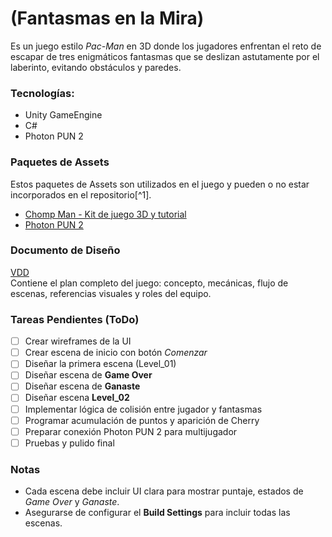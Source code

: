 # (Fantasmas en la Mira)
Es un juego estilo *Pac-Man* en 3D donde los jugadores enfrentan el reto de escapar de tres enigmáticos fantasmas que se deslizan astutamente por el laberinto, evitando obstáculos y paredes. 
### Tecnologías:  
- Unity GameEngine
- C#
- Photon PUN 2
### Paquetes de Assets
Estos paquetes de Assets son utilizados en el juego y pueden o no estar incorporados en el repositorio[^1].
- [Chomp Man - Kit de juego 3D y tutorial](https://assetstore.unity.com/packages/templates/tutorials/chomp-man-3d-game-kit-tutorial-174982#reviews)
- [Photon PUN 2](https://assetstore.unity.com/packages/tools/network/pun-2-free-119922)

### Documento de Diseño
[VDD](/VDD/README.md)  
Contiene el plan completo del juego: concepto, mecánicas, flujo de escenas, referencias visuales y roles del equipo.

### Tareas Pendientes (ToDo)
- [ ] Crear wireframes de la UI
- [ ] Crear escena de inicio con botón *Comenzar*
- [ ] Diseñar la primera escena (Level_01)
- [ ] Diseñar escena de **Game Over**
- [ ] Diseñar escena de **Ganaste**
- [ ] Diseñar escena **Level_02**
- [ ] Implementar lógica de colisión entre jugador y fantasmas
- [ ] Programar acumulación de puntos y aparición de Cherry
- [ ] Preparar conexión Photon PUN 2 para multijugador
- [ ] Pruebas y pulido final

### Notas
- Cada escena debe incluir UI clara para mostrar puntaje, estados de *Game Over* y *Ganaste*.
- Asegurarse de configurar el **Build Settings** para incluir todas las escenas.


